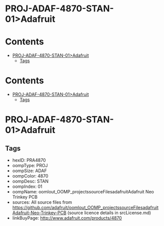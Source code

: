 
PROJ-ADAF-4870-STAN-01>Adafruit
===============================

Contents
========

* [PROJ-ADAF-4870-STAN-01>Adafruit](#proj-adaf-4870-stan-01adafruit)
	* [Tags](#tags)

Contents
========

* [PROJ-ADAF-4870-STAN-01>Adafruit](#proj-adaf-4870-stan-01adafruit)
	* [Tags](#tags)

# PROJ-ADAF-4870-STAN-01>Adafruit

## Tags

- hexID: PRA4870
- oompType: PROJ
- oompSize: ADAF
- oompColor: 4870
- oompDesc: STAN
- oompIndex: 01
- oompName: oomlout_OOMP_projectssourceFilesadafruitAdafruit Neo Trinkey PCB
- sources: All source files from https://github.com/adafruit/oomlout_OOMP_projectssourceFilesadafruitAdafruit-Neo-Trinkey-PCB (source licence details in srcLicense.md)
- linkBuyPage: http://www.adafruit.com/products/4870
